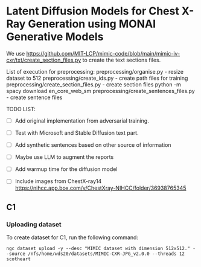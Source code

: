 # Latent Diffusion Models for Chest X-Ray Generation using MONAI Generative Models

We use https://github.com/MIT-LCP/mimic-code/blob/main/mimic-iv-cxr/txt/create_section_files.py to create the text
sections files.

List of execution for preprocessing:
preprocessing/organise.py - resize dataset to 512
preprocessing/create_ids.py - create path files for training
preprocessing/create_section_files.py - create section files
python -m spacy download en_core_web_sm
preprocessing/create_sentences_files.py - create sentence files



TODO LIST:

- [ ] Add original implementation from adversarial training.
- [ ] Test with Microsoft and Stable Diffusion text part.
- [ ] Add synthetic sentences based on other source of information
- [ ] Maybe use LLM to augment the reports
- [ ] Add warmup time for the diffusion model
- [ ] Include images from ChestX-ray14 https://nihcc.app.box.com/v/ChestXray-NIHCC/folder/36938765345


## C1
### Uploading dataset
To create dataset for C1, run the following command:

```
ngc dataset upload -y --desc "MIMIC dataset with dimension 512x512." --source /nfs/home/wds20/datasets/MIMIC-CXR-JPG_v2.0.0 --threads 12 scotheart
```
